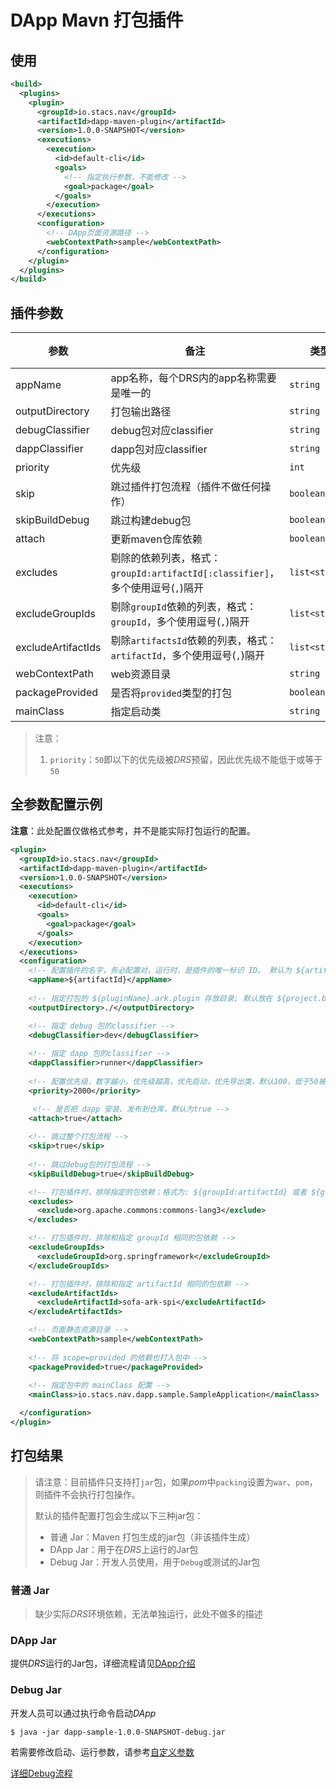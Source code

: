 # DApp Mavn 打包插件 

## 使用

```xml
<build>
  <plugins>
    <plugin>
      <groupId>io.stacs.nav</groupId>
      <artifactId>dapp-maven-plugin</artifactId>
      <version>1.0.0-SNAPSHOT</version>
      <executions>
        <execution>
          <id>default-cli</id>
          <goals>
            <!-- 指定执行参数，不能修改 -->
            <goal>package</goal>
          </goals>
        </execution>
      </executions>
      <configuration>
        <!-- DApp页面资源路径 -->
        <webContextPath>sample</webContextPath>
      </configuration>
    </plugin>
  </plugins>
</build>
```

## 插件参数

| 参数               | 备注                                                         | 类型           | 默认值                     | 必填 |
| ------------------ | ------------------------------------------------------------ | -------------- | -------------------------- | ---- |
| appName            | app名称，每个DRS内的app名称需要是唯一的                      | `string`       | ${artifactId}              |      |
| outputDirectory    | 打包输出路径                                                 | `string`       | ${project.build.directory} |      |
| debugClassifier    | debug包对应classifier                                        | `string`       | debug                      |      |
| dappClassifier     | dapp包对应classifier                                         | `string`       | dapp                       |      |
| priority           | 优先级                                                       | `int`          | 100                        |      |
| skip               | 跳过插件打包流程（插件不做任何操作）                         | `boolean`      | false                      |      |
| skipBuildDebug     | 跳过构建debug包                                              | `boolean`      | false                      |      |
| attach             | 更新maven仓库依赖                                            | `boolean`      | true                       |      |
| excludes           | 剔除的依赖列表，格式：`groupId:artifactId[:classifier]`，多个使用逗号(`,`)隔开 | `list<string>` |                            |      |
| excludeGroupIds    | 剔除`groupId`依赖的列表，格式：`groupId`，多个使用逗号(`,`)隔开 | `list<string>` |                            |      |
| excludeArtifactIds | 剔除`artifactsId`依赖的列表，格式：`artifactId`，多个使用逗号(`,`)隔开 | `list<string>` |                            |      |
| webContextPath     | web资源目录                                                  | `string`       | /                          |      |
| packageProvided    | 是否将`provided`类型的打包                                   | `boolean`      | false                      |      |
| mainClass          | 指定启动类                                                   | `string`       |                            |      |

>   注意：
>
>   1.  `priority`：`50`即以下的优先级被*DRS*预留，因此优先级不能低于或等于`50`

## 全参数配置示例

**注意**：此处配置仅做格式参考，并不是能实际打包运行的配置。

```xml
<plugin>
  <groupId>io.stacs.nav</groupId>
  <artifactId>dapp-maven-plugin</artifactId>
  <version>1.0.0-SNAPSHOT</version>
  <executions>
    <execution>
      <id>default-cli</id>
      <goals>
        <goal>package</goal>
      </goals>
    </execution>
  </executions>
  <configuration>
    <!-- 配置插件的名字，务必配置对，运行时，是插件的唯一标识 ID。 默认为 ${artifactId} -->
    <appName>${artifactId}</appName>
    
    <!-- 指定打包的 ${pluginName}.ark.plugin 存放目录; 默认放在 ${project.build.directory} -->
    <outputDirectory>./</outputDirectory>

    <!-- 指定 debug 包的classifier -->
    <debugClassifier>dev</debugClassifier>
    
    <!-- 指定 dapp 包的classifier -->
    <dappClassifier>runner</dappClassifier>
    
    <!-- 配置优先级，数字越小，优先级越高，优先启动，优先导出类，默认100，低于50被DRS预留，DApp不能使用 -->
    <priority>2000</priority>

     <!-- 是否把 dapp 安装、发布到仓库，默认为true -->
    <attach>true</attach>
    
    <!-- 跳过整个打包流程 -->
    <skip>true</skip>
    
    <!-- 跳过debug包的打包流程 -->
    <skipBuildDebug>true</skipBuildDebug>

    <!-- 打包插件时，排除指定的包依赖；格式为: ${groupId:artifactId} 或者 ${groupId:artifactId:classifier} -->
    <excludes>
      <exclude>org.apache.commons:commons-lang3</exclude>
    </excludes>

    <!-- 打包插件时，排除和指定 groupId 相同的包依赖 -->
    <excludeGroupIds>
      <excludeGroupId>org.springframework</excludeGroupId>
    </excludeGroupIds>

    <!-- 打包插件时，排除和指定 artifactId 相同的包依赖 -->
    <excludeArtifactIds>
      <excludeArtifactId>sofa-ark-spi</excludeArtifactId>
    </excludeArtifactIds>

    <!-- 页面静态资源目录 -->
    <webContextPath>sample</webContextPath>
    
    <!-- 将 scope=provided 的依赖也打入包中 -->
    <packageProvided>true</packageProvided>
    
    <!-- 指定包中的 mainClass 配置 -->
    <mainClass>io.stacs.nav.dapp.sample.SampleApplication</mainClass>

  </configuration>
</plugin>
```

## 打包结果

>   请注意：目前插件只支持打`jar`包，如果*pom*中`packing`设置为`war`、`pom`，则插件不会执行打包操作。
>
>   默认的插件配置打包会生成以下三种jar包：
>
>   *   普通 Jar：Maven 打包生成的jar包（非该插件生成）
>   *   DApp Jar：用于在*DRS*上运行的Jar包
>   *   Debug Jar：开发人员使用，用于`Debug`或测试的Jar包

### 普通 Jar

>   缺少实际*DRS*环境依赖，无法单独运行，此处不做多的描述

### DApp Jar

提供*DRS*运行的Jar包，详细流程请见[DApp介绍]

### Debug Jar

开发人员可以通过执行命令启动*DApp*

```shell
$ java -jar dapp-sample-1.0.0-SNAPSHOT-debug.jar
```

若需要修改启动、运行参数，请参考[自定义参数]

[详细Debug流程]

[DApp介绍]: ../design/dapp.md	"什么是DApp"
[自定义参数]: custom-params.md	"自定义参数"
[详细Debug流程]: debug.md	"Debug"